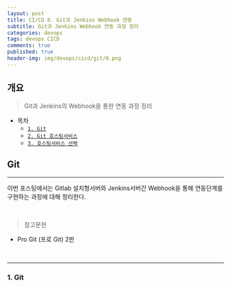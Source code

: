 ```yaml
---
layout: post
title: CI/CD 8. Git과 Jenkins Webhook 연동
subtitle: Git과 Jenkins Webhook 연동 과정 정리
categories: devops
tags: devops CICD
comments: true
published: true
header-img: img/devops/cicd/git/0.png
---
```


## 개요
> Git과 Jenkins의 Webhook을 통한 연동 과정 정리
  
- 목차
	- [`1. Git`](#1.-Git)
	- [`2. Git 호스팅서비스`](#2.-Git-호스팅서비스)
	- [`3. 호스팅서비스 선택`](#3.-호스팅서비스-선택)
  
## Git
---
이번 포스팅에서는 Gitlab 설치형서버와 Jenkins서버간 Webhook을 통해 연동단계를 구현하는 과정에 대해 정리한다.


<br>

> 참고문헌

- Pro Git (프로 Git) 2판

<br>

---

### **1. Git**

